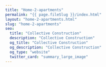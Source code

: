 ```yaml
---
title: "Home-2-apartments"
permalink: "{{ page.fileSlug }}/index.html"
layout: "home-2-apartments.html"
slug: "home-2-apartments"
seo:
  title: "Collective Construction"
  description: "Collective Construction"
  og_title: "Collective Construction"
  og_description: "Collective Construction"
  og_type: "website"
  twitter_card: "summary_large_image"
---
```

